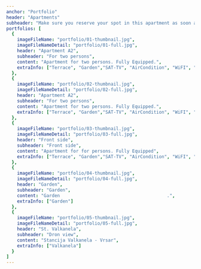 ```yaml
---
anchor: "Portfolio"
header: "Apartments"
subheader: "Make sure you reserve your spot in this apartment as soon as possible!"
portfolios: [
  {
    imageFileName: "portfolio/01-thumbnail.jpg",
    imageFileNameDetail: "portfolio/01-full.jpg",
    header: "Apartment A2",
    subheader: "For two persons",
    content: "Apartment for two persons. Fully Equipped.",
    extraInfo: ["Terrace", "Garden","SAT-TV", "AirCondition", "WiFI", "Parking"]
  },
  {
    imageFileName: "portfolio/02-thumbnail.jpg",
    imageFileNameDetail: "portfolio/02-full.jpg",
    header: "Apartment A2",
    subheader: "For two persons",
    content: "Apartment for two persons. Fully Equipped.",
    extraInfo: ["Terrace", "Garden","SAT-TV", "AirCondition", "WiFI", "Parking"]
  },
  {
    imageFileName: "portfolio/03-thumbnail.jpg",
    imageFileNameDetail: "portfolio/03-full.jpg",
    header: "Front side",
    subheader: "Front side",
    content: "Apartment for for persons. Fully Equipped",
    extraInfo: ["Terrace", "Garden","SAT-TV", "AirCondition", "WiFI", "Parking"]
  },
  {
    imageFileName: "portfolio/04-thumbnail.jpg",
    imageFileNameDetail: "portfolio/04-full.jpg",
    header: "Garden",
    subheader: "Garden",
    content: "Garden                                        .",
    extraInfo: ["Garden"]
  },
  {
    imageFileName: "portfolio/05-thumbnail.jpg",
    imageFileNameDetail: "portfolio/05-full.jpg",
    header: "St. Valkanela",
    subheader: "Dron view",
    content: "Stancija Valkanela - Vrsar",
    extraInfo: ["Valkanela"]
  }
]
---
```

